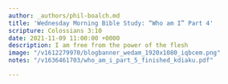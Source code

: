 ```yaml
---
author: _authors/phil-boalch.md
title: 'Wednesday Morning Bible Study: “Who am I” Part 4'
scripture: Colossians 3:10
date: 2021-11-09 11:00:00 +0000
description: I am free from the power of the flesh
image: "/v1612279970/blogbanner_wedam_1920x1080_iqbcem.png"
notes: "/v1636461703/who_am_i_part_5_finished_kdiaku.pdf"

---
```

